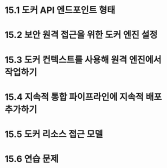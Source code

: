 # 15.1 도커 API 엔드포인트 형태








# 15.2 보안 원격 접근을 위한 도커 엔진 설정









# 15.3 도커 컨텍스트를 사용해 원격 엔진에서 작업하기









# 15.4 지속적 통합 파이프라인에 지속적 배포 추가하기









# 15.5 도커 리소스 접근 모델









# 15.6 연습 문제
